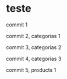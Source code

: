 # teste

commit 1

commit 2, categorias 1

commit 3, categorias 2

commit 4, categorias 3

commit 5, products 1